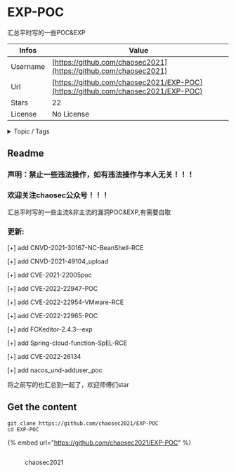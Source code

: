 # EXP-POC

汇总平时写的一些POC&EXP

| Infos    | Value                                                              |
| -------- | -------------------------------------------------------------------|
| Username | [https://github.com/chaosec2021](https://github.com/chaosec2021) |
| Url      | [https://github.com/chaosec2021/EXP-POC](https://github.com/chaosec2021/EXP-POC)                                               |
| Stars    | 22                                                          |
| License  | No License                                                        |

<details>

<summary>Topic / Tags</summary>

* cnvd-2021-30167* cve-2021-22005* cve-2022-22947* cve-2022-22954

</details>

## Readme

### 声明：禁止一些违法操作，如有违法操作与本人无关！！！

### 欢迎关注chaosec公众号！！！



汇总平时写的一些主流&非主流的漏洞POC&EXP,有需要自取



### 更新:

[+] add CNVD-2021-30167-NC-BeanShell-RCE 

[+] add CNVD-2021-49104_upload 

[+] add CVE-2021-22005poc

[+] add CVE-2022-22947-POC

[+] add CVE-2022-22954-VMware-RCE

[+] add CVE-2022-22965-POC

[+] add FCKeditor-2.4.3--exp

[+] add Spring-cloud-function-SpEL-RCE

[+] add CVE-2022-26134

[+] add nacos_und-adduser_poc



将之前写的也汇总到一起了，欢迎师傅们star








## Get the content

```
git clone https://github.com/chaosec2021/EXP-POC
cd EXP-POC
```

{% embed url="https://github.com/chaosec2021/EXP-POC" %}

<figure><img src="https://avatars.githubusercontent.com/u/75511051?v=4" alt=""><figcaption><p>chaosec2021</p></figcaption></figure>
